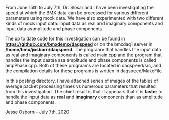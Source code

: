 From June 15th to July 7th, Dr. Slosar and I have been investigating the speed at which the BMX data can be processed for various different parameters using mock 
data. We have also experimented with two different kinds of mock input data: input data as real and imaginary components and input data as mplitude and phase 
components.

The up to date code for this investigation can be found in **https://github.com/bmxdemo/daqspeed** or on the bmxdaq1 server in **/home/bmx/josborn/daqspeed**. The prograam 
that handles the input data as real and imaginary components is called main.cpp and the program that handles the input daataa asa amplitude and phase components is 
called ampPhase.cpp. Both of these prograams are located in daqspeed/src, and the compilation details for these programs is written in daqspeed/MakeFile.

In this posting directory, I have attached series of images of the tables of average packet processing times vs numerous parameters that resulted from this 
investigation. The chief result is that it appeaars that it is **faster** to handle the input data as **real** and **imaginary** components than as amplitude and phase 
components. 

Jesse Osborn - July 7th, 2020
